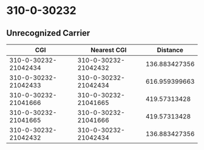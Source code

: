 # 310-0-30232
## Unrecognized Carrier


| CGI | Nearest CGI | Distance |
|-----|-------------|----------|
| 310-0-30232-21042434 | 310-0-30232-21042432 | 136.883427356 |
| 310-0-30232-21042433 | 310-0-30232-21042434 | 616.959399663 |
| 310-0-30232-21041666 | 310-0-30232-21041665 | 419.57313428 |
| 310-0-30232-21041665 | 310-0-30232-21041666 | 419.57313428 |
| 310-0-30232-21042432 | 310-0-30232-21042434 | 136.883427356 |
